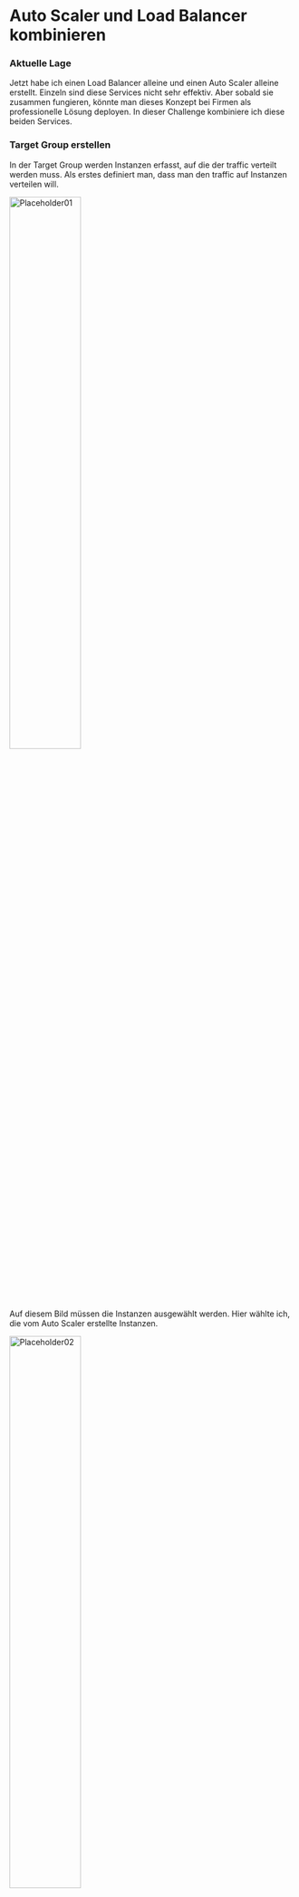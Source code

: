 # Auto Scaler und Load Balancer kombinieren

### Aktuelle Lage
Jetzt habe ich einen Load Balancer alleine und einen Auto Scaler alleine erstellt. Einzeln sind diese Services nicht sehr effektiv. Aber sobald sie zusammen fungieren, könnte man dieses Konzept bei Firmen als professionelle Lösung deployen. In dieser Challenge kombiniere ich diese beiden Services. 

### Target Group erstellen
In der Target Group werden Instanzen erfasst, auf die der traffic verteilt werden muss. Als erstes definiert man, dass man den traffic auf Instanzen verteilen will. 

<img width=50% height=50% alt="Placeholder01" src="https://github.com/user-attachments/assets/72a3fc88-e041-454b-9732-19e18ef6020e">

Auf diesem Bild müssen die Instanzen ausgewählt werden. Hier wählte ich, die vom Auto Scaler erstellte Instanzen. 

<img width=50% height=50% alt="Placeholder02" src="https://github.com/user-attachments/assets/55350fc9-5375-4ce1-8273-62d692aa76a7">

### Load Balancer erstellen
Der Load Balancer wird den traffic auf verschiedene Instanzen verteilen, die in der Target Group definiert sind. Ich erstelle den Application Load Balancer und passe die Einstellungen an. Das Wichtigste dabei ist, dass er im gleichen VPC wie die Instanzen ist. Somit können sie kommunizieren und es enstehen keine Fehler. 

<img width=50% height=50% alt="Placeholder03" src="https://github.com/user-attachments/assets/5ac8c93f-ce4b-4729-99b8-659734531fca">

Anbei sieht man, dass die vorher erstellte Target Group ausgewählt werden muss. 

<img width=50% height=50% alt="Placeholder04" src="https://github.com/user-attachments/assets/e964ddcb-900e-41fa-a43f-e878a2682749">

In der Summary sind alle Einstellungen zusammengefasst. Der Load Balancer KN06-KUL-ALB1 wird im M346-KUL-VPC mit der Security Group K346-KUL-Web-Access erstellt und verteilt den traffic auf Port 80 der Instanzen. 

<img width=50% height=50% alt="Placeholder05" src="https://github.com/user-attachments/assets/7695d56b-9d37-48f6-b2d0-cc0a45218783">

Zum Schluss muss der Load Balancer nur noch unter der Auto Scaling Group ausgewählt werden. 

<img width=50% height=50% alt="Placeholder06" src="https://github.com/user-attachments/assets/74e9ef73-62fb-41cc-b51a-023c0a7ace18">

### Fazit
Alles in allem hat es sauber funktioniert und ich hatte keine Schwierigkeiten bei der Aufgabe. Der Load Balancer funktioniert gut. Anbei ein Beweisvideo. 

